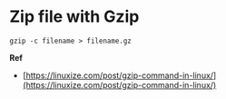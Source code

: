 # Zip file with Gzip

```
gzip -c filename > filename.gz
```

**Ref**

* [https://linuxize.com/post/gzip-command-in-linux/](https://linuxize.com/post/gzip-command-in-linux/)
